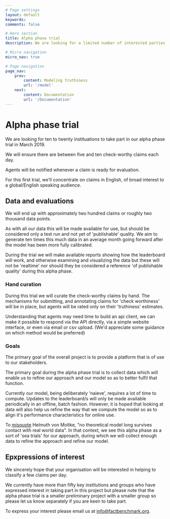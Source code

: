 ```yaml
---
# Page settings
layout: default
keywords:
comments: false

# Hero section
title: Alpha phase trial
description: We are looking for a limited number of interested parties to take part in our alpha phase trial - which will take place in March 2019.

# Micro navigation
micro_nav: true

# Page navigation
page_nav:
    prev:
        content: Modeling truthiness
        url: '/model'
    next:
        content: Documentation
        url: '/Documentation'
---
```


# Alpha phase trial

We are looking for ten to twenty instituations to take part in our alpha phase trial in March 2019.

We will ensure there are between five and ten check-worthy claims each day.

Agents will be notified whenever a claim is ready for evaluation. 

For this first trial, we'll concentrate on claims in English, of broad interest to a global/English speaking audience.

## Data and evaluations

We will end up with approximately two hundred claims or roughly two thousand data points. 

As with all our data this will be made available for use, but should be considered only a test run and not yet of 'publishable' quality. We aim to generate ten times this much data in an average month going forward after the model has been more fully calibrated.

During the trial we will make available reports showing how the leaderboard will work, and otherwise examining and visualizing the data  but these will not be 'realtime' nor should they be considered a reference 'of publishable quality' during this alpha phase. 

### Hand curation 

During this trial we will curate the check-worthy claims by hand. The mechanisms for submitting, and annotating claims for 'check worthiness' will be in place, but agents will be rated only on their 'truthiness' estimates.

Understanding that agents may need time to build an api client, we can make it possible to respond via the API directly, via a simple website interface, or even via email or csv upload. (We'd appreciate some guidance on which method would be preferred)

### Goals 

The primary goal of the overall project is to provide a platform that is of use to our stakeholders.

The primary goal during the alpha phase trial is to collect data which will enable us to refine our approach and our model so as to better fulfil that function. 

Currently our model, being deliberately 'naieve', requires a lot of time to compute. Updates to the leaderboard/s will only be made available periodically in an offline, batch fashion. However, it is hoped that looking at data will also help us refine the way that we compute the model so as to align it's performance characteristics for online use.

To <a href="https://en.wikiquote.org/wiki/Helmuth_von_Moltke_the_Elder">misquote</a> Helmuth von Moltke, "no theoretical model long survives contact with real world data". In that context, we see this alpha phase as a sort of 'sea trials' for our approach, during which we will collect enough data to refine the approach and refine our model.

## Epxpressions of interest 

We sincerely hope that your organisation will be interested in helping to classify a few claims per day.

We currently have more than fifty key institutions and groups who have expressed interest in taking part in this project but please note that the alpha phase trial is a smaller preliminary project with a smaller group so please let us know separately if you are keen to take part.

To express your interest please email us at <a href="mailto:info@factbenchmark.org">info@factbenchmark.org</a>.

<!-- Contact form approach - it works but yeah... naj
 --><!-- <form action="https://www.formingo.co/submit/84d4c621-2c55-4998-80cd-e11cce3ad064"
      method="POST">
    <input type="text" name="full_name">
    <input type="email" name="__replyto">

    <input type="submit" value="Contact">
</form> -->

